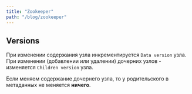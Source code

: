 ```yaml
---
title: "Zookeeper"
path: "/blog/zookeeper"
---
```


## Versions

При изменении содержания узла инкрементируется `Data version` узла.
При изменении (добавлении или удалении) дочерних узлов - изменяется `Children version` узла.

Если меняем содержание дочернего узла, то у родительского в метаданных не меняется **ничего**.